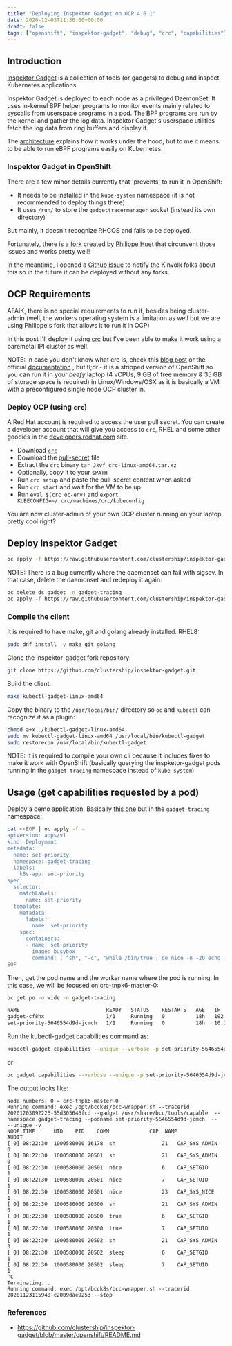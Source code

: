 ```yaml
---
title: "Deploying Inspektor Gadget on OCP 4.6.1"
date: 2020-12-03T11:30:00+00:00
draft: false
tags: ["openshift", "inspektor-gadget", "debug", "crc", "capabilities"]
---
```


## Introduction

[Inspektor Gadget](https://github.com/kinvolk/inspektor-gadget) is a collection
of tools (or gadgets) to debug and inspect Kubernetes applications.

Inspektor Gadget is deployed to each node as a privileged DaemonSet. It uses
in-kernel BPF helper programs to monitor events mainly related to syscalls from
userspace programs in a pod. The BPF programs are run by the kernel and gather
the log data. Inspektor Gadget's userspace utilities fetch the log data from
ring buffers and display it.

The [architecture](https://github.com/kinvolk/inspektor-gadget/blob/master/docs/architecture.md)
explains how it works under the hood, but to me it means to be able to run eBPF
programs easily on Kubernetes.

### Inspektor Gadget in OpenShift

There are a few minor details currently that 'prevents' to run it in OpenShift:

* It needs to be installed in the `kube-system` namespace (it is not recommended
to deploy things there)
* It uses `/run/` to store the `gadgettracermanager` socket (instead its own
directory)

But mainly, it doesn't recognize RHCOS and fails to be deployed.

Fortunately, there is a [fork](https://github.com/clustership/inspektor-gadget)
created by [Philippe Huet](https://github.com/xymox) that circunvent those
issues and works pretty well!

In the meantime, I opened a
[Github issue](https://github.com/kinvolk/inspektor-gadget/issues/145) to notify
the Kinvolk folks about this so in the future it can be deployed without any
forks.

## OCP Requirements

AFAIK, there is no special requirements to run it, besides being cluster-admin
(well, the workers operating system is a limitation as well but we are using
Philippe's fork that allows it to run it in OCP)

In this post I'll deploy it using [crc](https://developers.redhat.com/products/codeready-containers/overview)
but I've been able to make it work using a baremetal IPI cluster as well.

NOTE: In case you don't know what crc is, check this [blog post](https://developers.redhat.com/blog/2019/09/05/red-hat-openshift-4-on-your-laptop-introducing-red-hat-codeready-containers/)
or the official [documentation](https://access.redhat.com/documentation/en-us/red_hat_codeready_containers/)
, but tl;dr.- it is a stripped version of OpenShift so you can run it in your
_beefy_ laptop (4 vCPUs, 9 GB of free memory & 35 GB of storage space is
required) in Linux/Windows/OSX as it is basically a VM with a preconfigured
single node OCP cluster in.

### Deploy OCP (using `crc`)

A Red Hat account is required to access the user pull secret. You can create a
developer account that will give you access to `crc`, RHEL and some other
goodies in the [developers.redhat.com](https://developers.redhat.com/) site.

* Download [`crc`](https://mirror.openshift.com/pub/openshift-v4/clients/crc/latest/crc-linux-amd64.tar.xz)
* Download the [pull-secret](https://cloud.redhat.com/openshift/install/crc/installer-provisioned) file
* Extract the `crc` binary `tar Jxvf crc-linux-amd64.tar.xz`
* Optionally, copy it to your `$PATH`
* Run `crc setup` and paste the pull-secret content when asked
* Run `crc start` and wait for the VM to be up
* Run `eval $(crc oc-env)` and `export KUBECONFIG=~/.crc/machines/crc/kubeconfig`

You are now cluster-admin of your own OCP cluster running on your laptop, pretty
cool right?

## Deploy Inspektor Gadget

```bash
oc apply -f https://raw.githubusercontent.com/clustership/inspektor-gadget/master/openshift/deployment.yaml
```

NOTE: There is a bug currently where the daemonset can fail with sigsev.
In that case, delete the daemonset and redeploy it again:

```bash
oc delete ds gadget -n gadget-tracing
oc apply -f https://raw.githubusercontent.com/clustership/inspektor-gadget/master/openshift/deployment.yaml
```

### Compile the client

It is required to have make, git and golang already installed. RHEL8:

```bash
sudo dnf install -y make git golang
```

Clone the inspektor-gadget fork repository:

```bash
git clone https://github.com/clustership/inspektor-gadget.git
```

Build the client:

```bash
make kubectl-gadget-linux-amd64
```

Copy the binary to the `/usr/local/bin/` directory so `oc` and `kubectl` can
recognize it as a plugin:

```bash
chmod a+x ./kubectl-gadget-linux-amd64
sudo mv kubectl-gadget-linux-amd64 /usr/local/bin/kubectl-gadget
sudo restorecon /usr/local/bin/kubectl-gadget
```

NOTE: It is required to compile your own cli because it includes fixes to make
it work with OpenShift (basically querying the inspketor-gadget pods running in
the `gadget-tracing` namespace instead of `kube-system`)

## Usage (get capabilities requested by a pod)

Deploy a demo application. Basically [this one](https://raw.githubusercontent.com/kinvolk/inspektor-gadget/master/docs/examples/app-set-priority.yaml) but in the `gadget-tracing` namespace:

```bash
cat <<EOF | oc apply -f -
apiVersion: apps/v1
kind: Deployment
metadata:
  name: set-priority
  namespace: gadget-tracing
  labels:
    k8s-app: set-priority
spec:
  selector:
    matchLabels:
      name: set-priority
  template:
    metadata:
      labels:
        name: set-priority
    spec:
      containers:
      - name: set-priority
        image: busybox
        command: [ "sh", "-c", "while /bin/true ; do nice -n -20 echo ; sleep 5; done" ]
EOF
```

Then, get the pod name and the worker name where the pod is running. In this
case, we will be focused on crc-tnpk6-master-0:

```bash
oc get po -o wide -n gadget-tracing

NAME                            READY   STATUS    RESTARTS   AGE   IP               NODE                 NOMINATED NODE   READINESS GATES
gadget-cf8hx                    1/1     Running   0          18h   192.168.126.11   crc-tnpk6-master-0   <none>           <none>
set-priority-5646554d9d-jcmch   1/1     Running   0          18h   10.116.0.27      crc-tnpk6-master-0   <none>           <none>
```

Run the kubectl-gadget capabilities command as:

```bash
kubectl-gadget capabilities --unique --verbose -p set-priority-5646554d9d-jcmch --node crc-tnpk6-master-0
```

or

```bash
oc gadget capabilities --verbose --unique -p set-priority-5646554d9d-jcmch --node crc-tnpk6-master-0
```

The output looks like:

```
Node numbers: 0 = crc-tnpk6-master-0
Running command: exec /opt/bcck8s/bcc-wrapper.sh --tracerid 20201203092226-55d305646fcd --gadget /usr/share/bcc/tools/capable  --namespace gadget-tracing --podname set-priority-5646554d9d-jcmch  --  --unique -v
NODE TIME      UID    PID    COMM             CAP  NAME                 AUDIT 
[ 0] 08:22:30  1000580000 16178  sh               21   CAP_SYS_ADMIN        0     
[ 0] 08:22:30  1000580000 20501  sh               21   CAP_SYS_ADMIN        0     
[ 0] 08:22:30  1000580000 20501  nice             6    CAP_SETGID           1     
[ 0] 08:22:30  1000580000 20501  nice             7    CAP_SETUID           1     
[ 0] 08:22:30  1000580000 20501  nice             23   CAP_SYS_NICE         1     
[ 0] 08:22:30  1000580000 20500  sh               21   CAP_SYS_ADMIN        0     
[ 0] 08:22:30  1000580000 20500  true             6    CAP_SETGID           1     
[ 0] 08:22:30  1000580000 20500  true             7    CAP_SETUID           1     
[ 0] 08:22:30  1000580000 20502  sh               21   CAP_SYS_ADMIN        0     
[ 0] 08:22:30  1000580000 20502  sleep            6    CAP_SETGID           1     
[ 0] 08:22:30  1000580000 20502  sleep            7    CAP_SETUID           1
^C
Terminating...
Running command: exec /opt/bcck8s/bcc-wrapper.sh --tracerid 20201123115948-c2009dae9253 --stop
```

### References

* https://github.com/clustership/inspektor-gadget/blob/master/openshift/README.md
